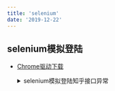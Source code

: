 ```yaml
---
title: 'selenium'
date: '2019-12-22'
---
```


## selenium模拟登陆

- [Chrome驱动下载](http://chromedriver.storage.googleapis.com/index.html)

  <details>
  <summary>selenium模拟登陆知乎接口异常</summary>

  在使用chromedriver模拟登陆按钮的点击事件时，会有如下报错，原因是知乎识别了该Chrome驱动

  ```sh
  {
  error: {code: 10001, message: "10001:请求参数异常，请升级客户端后重试"}
  }
  ```

  原因：`chromedriver`中有一些js变量被识别。

  解决：
  - 使用`Chrome60`版本、`driver2.33`
  - 手动启动chromedriver，再行以selenium接管
    1. 启动Chrome（注意：执行该步骤前，必须确保已关闭退出Chrome浏览器。）

      ```sh
      /Applications/Google\ Chrome.app/Contents/MacOS/Google\ Chrome --remote-debugging-port=9222
      ```

      此时，访问`http://127.0.0.1:9222/json`有返回即表示启动成功。
      注意，Chrome version79在登录知乎时，调试模式无法成功，可降级至V73，并禁止chrome更新。
      [附Mac Chrome历史版本](https://www.applex.net/downloads/google-chrome-for-mac.25/history)

      ```sh
      # 禁止Chrome的自动更新
      cd ~/Library/Google
      sudo chown root:wheel GoogleSoftwareUpdate
      ```

    2. 创建`webdriver.Chrome`实例时添加配置

      ```py
        from selenium.webdriver.chrome.options import Options
        options = Options()

        options.add_argument("--disable-extensions")
        options.add_experimental_option("debuggerAddress", "127.0.0.1:9222")

        browser = webdriver.Chrome(
            executable_path='/Users/a/Documents/pythonCode/ScrapyDemo/chromedriver',
            chrome_options=options
        )
      ```

  </details>
